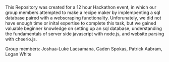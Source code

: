 This Repository was created for a 12 hour Hackathon event, in which our group members attempted to make a recipe maker by implempenting a sql database paired with a webscraping functionality. 
Unforunately, we did not have enough time or inital expertise to complete this task, but we gained valuable beginner knowledge on setting up an sql database, understanding the fundamentals of
server side javascript with node.js, and website parsing with cheerio.js.

Group members: Joshua-Luke Lacsamana, Caden Spokas, Patrick Aabram, Logan White
